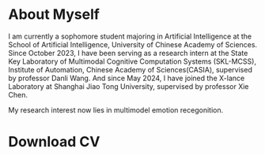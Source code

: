 # About Myself
I am currently a sophomore student majoring in Artificial Intelligence at the School of Artificial Intelligence, University of Chinese Academy of Sciences. Since October 2023, I have been serving as a research intern at the State Key Laboratory of Multimodal Cognitive Computation Systems (SKL-MCSS), Institute of Automation, Chinese Academy of Sciences(CASIA), supervised by professor Danli Wang. And since May 2024, I have joined the X-lance Laboratory at Shanghai Jiao Tong University, supervised by professor Xie Chen.

My research interest now lies in multimodel emotion recegonition.

# Download CV